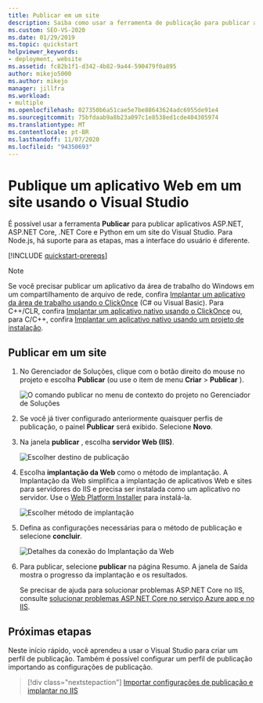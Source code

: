 ```yaml
---
title: Publicar em um site
description: Saiba como usar a ferramenta de publicação para publicar aplicativos ASP.NET, ASP.NET Core, .NET Core e Python em um site do Visual Studio.
ms.custom: SEO-VS-2020
ms.date: 01/29/2019
ms.topic: quickstart
helpviewer_keywords:
- deployment, website
ms.assetid: fc82b1f1-d342-4b82-9a44-590479f0a895
author: mikejo5000
ms.author: mikejo
manager: jillfra
ms.workload:
- multiple
ms.openlocfilehash: 027350b6a51cae5e7be88643624adc6955de91e4
ms.sourcegitcommit: 75bfdaab9a8b23a097c1e8538ed1cde404305974
ms.translationtype: MT
ms.contentlocale: pt-BR
ms.lasthandoff: 11/07/2020
ms.locfileid: "94350693"
---
```

# <a name="publish-a-web-app-to-a-web-site-using-visual-studio"></a>Publique um aplicativo Web em um site usando o Visual Studio

É possível usar a ferramenta **Publicar** para publicar aplicativos ASP.NET, ASP.NET Core, .NET Core e Python em um site do Visual Studio. Para Node.js, há suporte para as etapas, mas a interface do usuário é diferente.

[!INCLUDE [quickstart-prereqs](includes/quickstart-prereqs.md)]

> [!NOTE]
> Se você precisar publicar um aplicativo da área de trabalho do Windows em um compartilhamento de arquivo de rede, confira [Implantar um aplicativo da área de trabalho usando o ClickOnce](how-to-publish-a-clickonce-application-using-the-publish-wizard.md) (C# ou Visual Basic). Para C++/CLR, confira [Implantar um aplicativo nativo usando o ClickOnce](/cpp/windows/clickonce-deployment-for-visual-cpp-applications) ou, para C/C++, confira [Implantar um aplicativo nativo usando um projeto de instalação](/cpp/windows/walkthrough-deploying-a-visual-cpp-application-by-using-a-setup-project).

## <a name="publish-to-a-web-site"></a>Publicar em um site

1. No Gerenciador de Soluções, clique com o botão direito do mouse no projeto e escolha **Publicar** (ou use o item de menu **Criar** > **Publicar** ).

    ![O comando publicar no menu de contexto do projeto no Gerenciador de Soluções](../deployment/media/quickstart-publish.png "Escolha Publicar")

1. Se você já tiver configurado anteriormente quaisquer perfis de publicação, o painel **Publicar** será exibido. Selecione **Novo**.

1. Na janela **publicar** , escolha **servidor Web (IIS)**.

    ![Escolher destino de publicação](../deployment/media/quickstart-publish-iis.png "Escolha IIS, FTP, etc.")

1. Escolha **implantação da Web** como o método de implantação. A Implantação da Web simplifica a implantação de aplicativos Web e sites para servidores do IIS e precisa ser instalada como um aplicativo no servidor. Use o [Web Platform Installer](https://www.microsoft.com/web/downloads/platform.aspx) para instalá-la.

    ![Escolher método de implantação](../deployment/media/quickstart-publish-iis-web-deploy.png "Escolha IIS, FTP, etc.")

1. Defina as configurações necessárias para o método de publicação e selecione **concluir**. 

    ![Detalhes da conexão do Implantação da Web](../deployment/media/quickstart-publish-iis-web-deploy-connection-details.png)

1. Para publicar, selecione **publicar** na página Resumo. A janela de Saída mostra o progresso da implantação e os resultados.

   Se precisar de ajuda para solucionar problemas ASP.NET Core no IIS, consulte [solucionar problemas ASP.NET Core no serviço Azure app e no IIS](/aspnet/core/test/troubleshoot-azure-iis).

## <a name="next-steps"></a>Próximas etapas

Neste início rápido, você aprendeu a usar o Visual Studio para criar um perfil de publicação. Também é possível configurar um perfil de publicação importando as configurações de publicação.

> [!div class="nextstepaction"]
> [Importar configurações de publicação e implantar no IIS](tutorial-import-publish-settings-iis.md)
